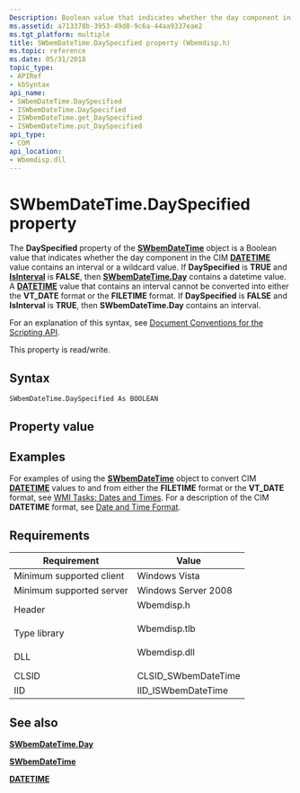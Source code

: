```yaml
---
Description: Boolean value that indicates whether the day component in the CIM DATETIME value contains an interval or a wildcard value.
ms.assetid: a713378b-3953-49d8-9c6a-44aa9337eae2
ms.tgt_platform: multiple
title: SWbemDateTime.DaySpecified property (Wbemdisp.h)
ms.topic: reference
ms.date: 05/31/2018
topic_type: 
- APIRef
- kbSyntax
api_name: 
- SWbemDateTime.DaySpecified
- ISWbemDateTime.DaySpecified
- ISWbemDateTime.get_DaySpecified
- ISWbemDateTime.put_DaySpecified
api_type: 
- COM
api_location: 
- Wbemdisp.dll
---
```


# SWbemDateTime.DaySpecified property

The **DaySpecified** property of the [**SWbemDateTime**](swbemdatetime.md) object is a Boolean value that indicates whether the day component in the CIM [**DATETIME**](datetime.md) value contains an interval or a wildcard value. If **DaySpecified** is **TRUE** and [**IsInterval**](swbemdatetime-isinterval.md) is **FALSE**, then [**SWbemDateTime.Day**](swbemdatetime-day.md) contains a datetime value. A [**DATETIME**](datetime.md) value that contains an interval cannot be converted into either the **VT\_DATE** format or the **FILETIME** format. If **DaySpecified** is **FALSE** and **IsInterval** is **TRUE**, then **SWbemDateTime.Day** contains an interval.

For an explanation of this syntax, see [Document Conventions for the Scripting API](document-conventions-for-the-scripting-api.md).

This property is read/write.

## Syntax


```VB
SWbemDateTime.DaySpecified As BOOLEAN
```



## Property value

## Examples

For examples of using the [**SWbemDateTime**](swbemdatetime.md) object to convert CIM [**DATETIME**](datetime.md) values to and from either the **FILETIME** format or the **VT\_DATE** format, see [WMI Tasks: Dates and Times](wmi-tasks--dates-and-times.md). For a description of the CIM **DATETIME** format, see [Date and Time Format](date-and-time-format.md).

## Requirements



| Requirement | Value |
|-------------------------------------|-----------------------------------------------------------------------------------------|
| Minimum supported client<br/> | Windows Vista<br/>                                                                |
| Minimum supported server<br/> | Windows Server 2008<br/>                                                          |
| Header<br/>                   | <dl> <dt>Wbemdisp.h</dt> </dl>   |
| Type library<br/>             | <dl> <dt>Wbemdisp.tlb</dt> </dl> |
| DLL<br/>                      | <dl> <dt>Wbemdisp.dll</dt> </dl> |
| CLSID<br/>                    | CLSID\_SWbemDateTime<br/>                                                         |
| IID<br/>                      | IID\_ISWbemDateTime<br/>                                                          |



## See also

<dl> <dt>

[**SWbemDateTime.Day**](swbemdatetime-day.md)
</dt> <dt>

[**SWbemDateTime**](swbemdatetime.md)
</dt> <dt>

[**DATETIME**](datetime.md)
</dt> </dl>

 

 




